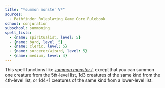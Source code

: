 ```yaml
---
title: "*summon monster V*"
sources:
  - Pathfinder Roleplaying Game Core Rulebook
school: conjuration
subschool: summoning
spell_lists:
  - {name: spiritualist, level: 5}
  - {name: bard, level: 5}
  - {name: cleric, level: 5}
  - {name: sorcerer/wizard, level: 5}
  - {name: medium, level: 4}
---
```


This spell functions like [*summon monster I*](/spells/summon-monster-i/), except that you can summon one creature from the 5th-level list, 1d3 creatures of the same kind from the 4th-level list, or 1d4+1 creatures of the same kind from a lower-level list.

